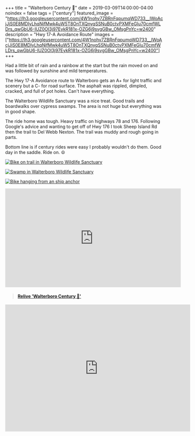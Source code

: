 +++
title =  "Walterboro Century 💯"
date = 2019-03-09T14:00:00-04:00
noindex = false
tags = ["century"]
featured_image = "https://lh3.googleusercontent.com/4W1nohv7ZBRnFqpumqWD733__IWoAcjJjS0E8MDIyLhqNjfMwk4uW5T8OnTXQnyqSSNuB0ctvPXMFeGIu70cmfWLDrs_qwGbU6-IUZ0OI3j97EykR181x-OZG6j9svgGBw_OMsgPnYc=w2400"
description = "Hwy 17-A Avoidance Route"
images = ["https://lh3.googleusercontent.com/4W1nohv7ZBRnFqpumqWD733__IWoAcjJjS0E8MDIyLhqNjfMwk4uW5T8OnTXQnyqSSNuB0ctvPXMFeGIu70cmfWLDrs_qwGbU6-IUZ0OI3j97EykR181x-OZG6j9svgGBw_OMsgPnYc=w2400"]
+++

Had a little bit of rain and a rainbow at the start but the rain moved on and was followed by sunshine and mild temperatures.

The Hwy 17-A Avoidance route to Walterboro gets an A+ for light traffic and scenery but a C- for road surface. The asphalt was rippled, dimpled, cracked, and full of pot holes. Can't have everything.

The Walterboro Wildlife Sanctuary was a nice treat. Good trails and boardwalks over cypress swamps. The area is not huge but everything was in good shape.

The ride home was tough. Heavy traffic on highways 78 and 176. Following Google's advice and wanting to get off of Hwy 176 I took Sheep Island Rd then the trail to Del Webb Nexton. The trail was muddy and rough going in parts.

Bottom line is if century rides were easy I probably wouldn't do them. Good day in the saddle. Ride on. ☮  

[![Bike on trail in Walterboro Wildlife Sanctuary](https://lh3.googleusercontent.com/be_rirvduLwX9w-TRgaImJHPaG1nI913qD-jZ51ksMoGh_pzaVvjloRapuMuU_w502VLErQdd-WZFxwxP0QvYlVouvDuMpZQVZ6-_GipwnGAHxUCwDfZcrxC1P6zXtjJpsQ88fZTqt0=w2400)](https://lh3.googleusercontent.com/be_rirvduLwX9w-TRgaImJHPaG1nI913qD-jZ51ksMoGh_pzaVvjloRapuMuU_w502VLErQdd-WZFxwxP0QvYlVouvDuMpZQVZ6-_GipwnGAHxUCwDfZcrxC1P6zXtjJpsQ88fZTqt0=w2400)

[![Swamp in Walterboro Wildlife Sanctuary](https://lh3.googleusercontent.com/elY67DwcQV4DCINGwOoyTYaHKwMwiG48CYt8tdjYXA9_WFRPrX8DqAzgO0W2896M-xJV39zTPdAWPzq5iIEltsFGYQtPqQBztQ9ERlImfTITv38FbFBuUdrA-7E_ufvNB3UbTy7SZHI=w2400)](https://lh3.googleusercontent.com/elY67DwcQV4DCINGwOoyTYaHKwMwiG48CYt8tdjYXA9_WFRPrX8DqAzgO0W2896M-xJV39zTPdAWPzq5iIEltsFGYQtPqQBztQ9ERlImfTITv38FbFBuUdrA-7E_ufvNB3UbTy7SZHI=w2400)

[![Bike hanging from an ship anchor](https://lh3.googleusercontent.com/JBOOI9ATIpkjgMFKffT5qc4NCxT16jTc6f4YT1DYqm7fpXHKvADCAJ37tln76DjGkkbS6D_QsTaR4P8JgDL0jt5SRbk41uFYH-y5nsaEK8QmWHAx3zrIS6BnAx_LEA0Bn3m9Rdapt-k=w2400)](https://lh3.googleusercontent.com/JBOOI9ATIpkjgMFKffT5qc4NCxT16jTc6f4YT1DYqm7fpXHKvADCAJ37tln76DjGkkbS6D_QsTaR4P8JgDL0jt5SRbk41uFYH-y5nsaEK8QmWHAx3zrIS6BnAx_LEA0Bn3m9Rdapt-k=w2400)

<iframe width="560" height="315" src="https://www.youtube.com/embed/FTMPtTkyXsc" frameborder="0" allow="accelerometer; autoplay; encrypted-media; gyroscope; picture-in-picture" allowfullscreen></iframe>

<blockquote class="embedly-card" data-card-controls="0" data-card-key="f1631a41cb254ca5b035dc5747a5bd75"><h4><a href="https://www.relive.cc/view/2202233494?r=embed-site">Relive 'Walterboro Century 💯'</a></h4></blockquote>
        <script async src="https://cdn.embedly.com/widgets/platform.js" charset="UTF-8"></script>
        
<iframe height='405' width='590' frameborder='0' allowtransparency='true' scrolling='no' src='https://www.strava.com/activities/2202233494/embed/4ab8e59ed94505db10671565e3a5ffa8cf888495'></iframe>
